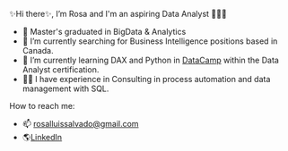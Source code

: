 ✨Hi there✨, I’m Rosa and I'm an aspiring Data Analyst 👋👩‍💻
- 🏫 Master's graduated in BigData & Analytics
- 👀 I’m currently searching for Business Intelligence positions based in Canada.
- 🌱 I’m currently learning DAX and Python in [DataCamp](https://www.datacamp.com) within the Data Analyst certification.
- 👩‍💼 I have experience in Consulting in process automation and data management with SQL.

How to reach me:
- 📫 rosalluissalvado@gmail.com
- 🌎[LinkedIn](https://www.linkedin.com/in/rosalluissalvado/)

<!---
RosaLluisSalvado/RosaLluisSalvado is a ✨ special ✨ repository because its `README.md` (this file) appears on your GitHub profile.
You can click the Preview link to take a look at your changes.
--->
